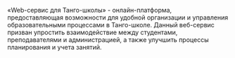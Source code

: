 «Web-сервис для Танго-школы» - онлайн-платформа, предоставляющая возможности для удобной организации и управления образовательными процессами в Танго-школе. Данный веб-сервис призван упростить взаимодействие между студентами, преподавателями и администрацией, а также улучшить процессы планирования и учета занятий.
